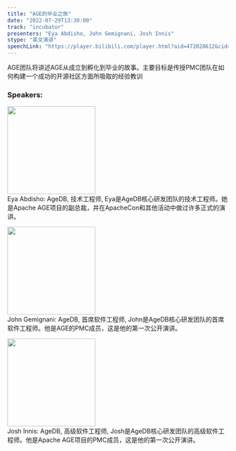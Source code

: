 ```yaml
---
title: "AGE的毕业之旅"
date: "2022-07-29T13:30:00"
track: "incubator"
presenters: "Eya Abdisho, John Gemignani, Josh Innis"
stype: "英文演讲"
speechLink: "https://player.bilibili.com/player.html?aid=472028612&cid=806872655&page=1"
---
```

AGE团队将讲述AGE从成立到孵化到毕业的故事。主要目标是传授PMC团队在如何构建一个成功的开源社区方面所吸取的经验教训
 ### Speakers: 
 <img src="images/speaker/1159.png" width="200" /><br>Eya Abdisho: AgeDB, 技术工程师, Eya是AgeDB核心研发团队的技术工程师。她是Apache AGE项目的副总裁，并在ApacheCon和其他活动中做过许多正式的演讲。

 <img src="images/speaker/1159_2.png" width="200" /><br>John Gemignani: AgeDB, 首席软件工程师, John是AgeDB核心研发团队的首席软件工程师。他是AGE的PMC成员，这是他的第一次公开演讲。

 <img src="images/speaker/1159_3.png" width="200" /><br>Josh Innis: AgeDB, 高级软件工程师, Josh是AgeDB核心研发团队的高级软件工程师。他是Apache AGE项目的PMC成员，这是他的第一次公开演讲。

 